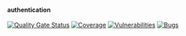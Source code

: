 #### authentication


[![Quality Gate Status](https://sonarcloud.io/api/project_badges/measure?project=lnvieira-authorization-server&metric=alert_status)](https://sonarcloud.io/dashboard?id=lnvieira-authorization-server)
[![Coverage](https://sonarcloud.io/api/project_badges/measure?project=lnvieira-authorization-server&metric=coverage)](https://sonarcloud.io/dashboard?id=lnvieira-authorization-server)
[![Vulnerabilities](https://sonarcloud.io/api/project_badges/measure?project=lnvieira-authorization-server&metric=vulnerabilities)](https://sonarcloud.io/dashboard?id=lnvieira-authorization-server)
[![Bugs](https://sonarcloud.io/api/project_badges/measure?project=lnvieira-authorization-server&metric=bugs)](https://sonarcloud.io/dashboard?id=lnvieira-authorization-server)
